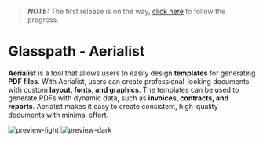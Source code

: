 > **_NOTE:_** The first release is on the way, [click here](https://github.com/orgs/glasspath/projects/3) to follow the progress.

# Glasspath - Aerialist

**Aerialist** is a tool that allows users to easily design **templates** for generating **PDF files**. With Aerialist, users can create professional-looking documents with custom **layout, fonts, and graphics**. The templates can be used to generate PDFs with dynamic data, such as **invoices, contracts, and reports**. Aerialist makes it easy to create consistent, high-quality documents with minimal effort.

![preview-light](https://user-images.githubusercontent.com/16516303/209687687-224e0b25-baf7-4c37-ade5-20c412656b8f.png#gh-light-mode-only)
![preview-dark](https://user-images.githubusercontent.com/16516303/209841040-638e40f8-6949-4b8f-9749-8a57fcc77854.png#gh-dark-mode-only)
